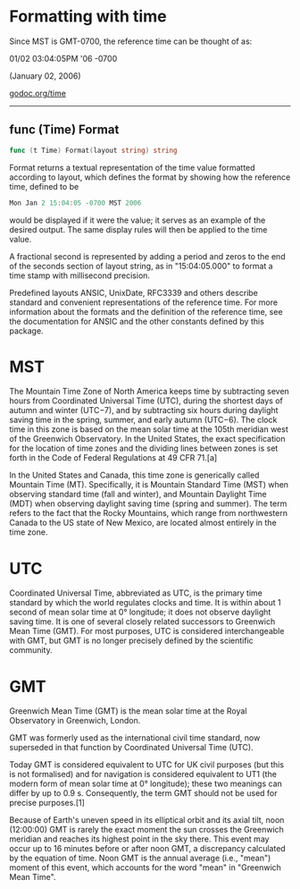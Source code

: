 # Formatting with time

Since MST is GMT-0700, the reference time can be thought of as:

01/02 03:04:05PM '06 -0700

(January 02, 2006)

[godoc.org/time](https://godoc.org/time#pkg-constants)

***

## func (Time) Format

```go
func (t Time) Format(layout string) string
```

Format returns a textual representation of the time value formatted according to layout, which defines the format by showing how the reference time, defined to be

```go
Mon Jan 2 15:04:05 -0700 MST 2006
```

would be displayed if it were the value; it serves as an example of the desired output. The same display rules will then be applied to the time value.

A fractional second is represented by adding a period and zeros to the end of the seconds section of layout string, as in "15:04:05.000" to format a time stamp with millisecond precision.

Predefined layouts ANSIC, UnixDate, RFC3339 and others describe standard and convenient representations of the reference time. For more information about the formats and the definition of the reference time, see the documentation for ANSIC and the other constants defined by this package.

# MST

The Mountain Time Zone of North America keeps time by subtracting seven hours from Coordinated Universal Time (UTC), during the shortest days of autumn and winter (UTC−7), and by subtracting six hours during daylight saving time in the spring, summer, and early autumn (UTC−6). The clock time in this zone is based on the mean solar time at the 105th meridian west of the Greenwich Observatory. In the United States, the exact specification for the location of time zones and the dividing lines between zones is set forth in the Code of Federal Regulations at 49 CFR 71.[a]

In the United States and Canada, this time zone is generically called Mountain Time (MT). Specifically, it is Mountain Standard Time (MST) when observing standard time (fall and winter), and Mountain Daylight Time (MDT) when observing daylight saving time (spring and summer). The term refers to the fact that the Rocky Mountains, which range from northwestern Canada to the US state of New Mexico, are located almost entirely in the time zone.

# UTC

Coordinated Universal Time, abbreviated as UTC, is the primary time standard by which the world regulates clocks and time. It is within about 1 second of mean solar time at 0° longitude; it does not observe daylight saving time. It is one of several closely related successors to Greenwich Mean Time (GMT). For most purposes, UTC is considered interchangeable with GMT, but GMT is no longer precisely defined by the scientific community.

# GMT

Greenwich Mean Time (GMT) is the mean solar time at the Royal Observatory in Greenwich, London.

GMT was formerly used as the international civil time standard, now superseded in that function by Coordinated Universal Time (UTC).

Today GMT is considered equivalent to UTC for UK civil purposes (but this is not formalised) and for navigation is considered equivalent to UT1 (the modern form of mean solar time at 0° longitude); these two meanings can differ by up to 0.9 s. Consequently, the term GMT should not be used for precise purposes.[1]

Because of Earth's uneven speed in its elliptical orbit and its axial tilt, noon (12:00:00) GMT is rarely the exact moment the sun crosses the Greenwich meridian and reaches its highest point in the sky there. This event may occur up to 16 minutes before or after noon GMT, a discrepancy calculated by the equation of time. Noon GMT is the annual average (i.e., "mean") moment of this event, which accounts for the word "mean" in "Greenwich Mean Time".
